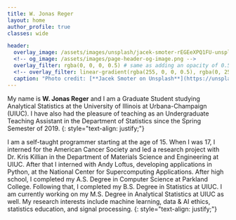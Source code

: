 ```yaml
---
title: W. Jonas Reger
layout: home
author_profile: true
classes: wide

header:
  overlay_image: /assets/images/unsplash/jacek-smoter-rEGEeXPQ1FU-unsplash.jpg
  <!-- og_image: /assets/images/page-header-og-image.png -->
  overlay_filter: rgba(0, 0, 0, 0.5) # same as adding an opacity of 0.5 to a black background
  <!-- overlay_filter: linear-gradient(rgba(255, 0, 0, 0.5), rgba(0, 255, 255, 0.5)) -->
  caption: "Photo credit: [**Jacek Smoter on Unsplash**](https://unsplash.com/photos/rEGEeXPQ1FU)"
---
```


My name is **W. Jonas Reger** and I am a Graduate Student studying Analytical Statistics at the University of Illinois at Urbana-Champaign (UIUC). I have also had the pleasure of teaching as an Undergraduate Teaching Assistant in the Department of Statistics since the Spring Semester of 2019. 
{: style="text-align: justify;"}

I am a self-taught programmer starting at the age of 15. When I was 17, I interned for the American Cancer Society and led a research project with Dr. Kris Killian in the Department of Materials Science and Engineering at UIUC. After that I interned with Andy Loftus, developing applications in Python, at the National Center for Supercomputing Applications. After high school, I completed my A.S. Degree in Computer Science at Parkland College. Following that, I completed my B.S. Degree in Statistics at UIUC. I am currently working on my M.S. Degree in Analytical Statistics at UIUC as well. My research interests include machine learning, data & AI ethics, statistics education, and signal processing.
{: style="text-align: justify;"}
